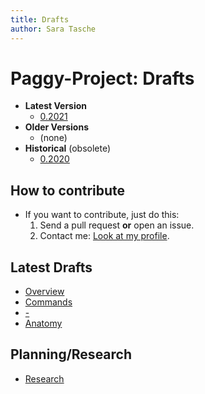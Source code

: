 ```yaml
---
title: Drafts
author: Sara Tasche
---
```


# Paggy-Project: Drafts
- **Latest Version**
    - [0.2021](0-2021/01.md)
- **Older Versions**
    - (none)
- **Historical** (obsolete)
    - [0.2020](0-2020/0-2020-22.md)

## How to contribute
- If you want to contribute, just do this:
  1. Send a pull request **or** open an issue.
  1. Contact me: [Look at my profile](https://github.com/sa-tasche).

## Latest Drafts
- [Overview](0-2021/Overview.md)
- [Commands](0-2021/Commands.md)
- [-](0-2021/-.md)
- [Anatomy](0-2021/Anatomy.md)

## Planning/Research
- [Research](Research/README.md)
